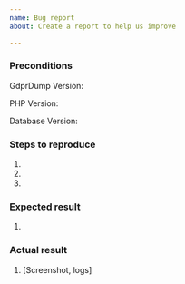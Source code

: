 ```yaml
---
name: Bug report
about: Create a report to help us improve

---
```


<!--- Provide a general summary of the issue in the title above. -->

### Preconditions
<!--- Provide detailed information about your environment. -->

<!-- GdprDump Version : Which version of GdprDump are you using? -->
GdprDump Version:

<!-- PHP Version : Which version of PHP are you using? -->
PHP Version:

<!-- Database Version : Which database application are you using (MySQL, MariaDB, Percona...), and which version? -->
Database Version:

### Steps to reproduce
<!--- Provide a set of unambiguous steps to reproduce this bug. You can also include pieces of code if you think it's relevant. -->
1.
2.
3.

### Expected result
<!--- Tell us what do you expect to happen. -->
1.

### Actual result
<!--- Tell us what happened instead. -->
1. [Screenshot, logs]

